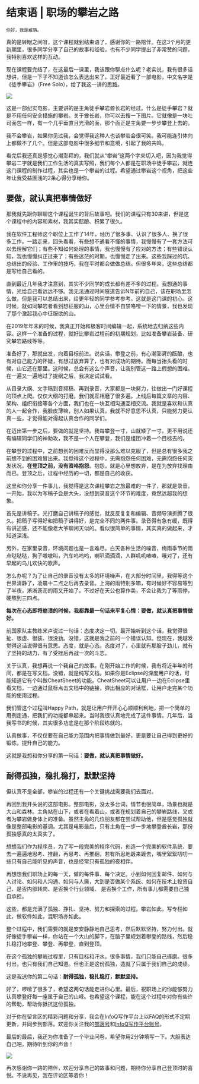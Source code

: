 # 结束语 | 职场的攀岩之路

    你好，我是臧萌。

真的是转眼之间呀，这个课程就到结束语了，感谢你的一路陪伴。在这3个月的更新期里，很多同学分享了自己的故事和经验，也有不少同学提出了非常赞的问题，我特别喜欢这样的互动。

现在课程要完结了，在这最后一课里，我该跟你聊点什么呢？老实说，我有很多话想讲，但是一下子不知道该怎么表达出来了。正好最近看了一部电影，中文名字是《徒手攀岩》（Free Solo），给了我这一讲的思路。

![](https://static001.geekbang.org/resource/image/17/f8/17ce8aee23c03f06ebdbb181920cd8f8.jpg)

这是一部纪实电影，主要讲的是主角徒手攀岩酋长岩的经过。什么是徒手攀岩？就是不用任何安全措施的攀岩。关于酋长岩，你可以去搜一下图片。它就像是一块吐司面包一样，有一个几乎垂直且光滑的面，那个面正是主角要一步步攀登上去的。

我不会攀岩，如果你见过我，会觉得我这种人也谈攀岩会很可笑。我可能连引体向上都做不了几个。但是这部电影中很多细节和意境，引起了我的共鸣。

看完后我还真是感觉心潮澎拜的，我们就从“攀岩”这两个字来切入吧，因为我觉得攀岩二字就是我们工作生活的真实写照，我们每个人都是在职场中徒手攀岩，就连这门课程的制作过程，其实也是一个攀岩的过程。希望通过攀岩这个视角，把这些年让我受益匪浅的2条心得分享给你。

## 要做，就认真把事情做好

那我就先跟你聊聊这个课程诞生的背后故事吧。我们的课程只有30来讲，但是这个课程中的内容和素材，我其实酝酿、积累了很久。

我在软件工程师这个职位上工作了14年，经历了很多事、认识了很多人、换了很多工作。一路走来，回头看看，有些想不通看不懂的事情，我慢慢有了一套方法可以去理解它们；有些不知如何处理的事情，我也慢慢有了应对的方法；有些错误认知，我也慢慢纠正过来了；有些迷茫的时期，也慢慢走了出来。这些我踩过的坑、总结出的经验、工作里的技巧，我在平时都会做做总结。但很多年来，这些总结都是写给自己看的。

直到最近几年我才注意到，其实不少同学的成长都有差不多的过程。我想通的事情，光给自己看远远不够。我无法通过时间隧道告诉N年前的自己，该在职场里怎么做，但是我可以总结出来，给更年轻的同学参考参考。这就是这门课的初心。这时候，就如同攀岩者看到想征服的山，心里会情不自禁咯噔一下的情景，我也发现了那个激起我心中征服欲的山。

在2019年年末的时候，我真正开始和极客时间编辑一起，系统地去归纳这些内容。这样一个准备的过程，就好比攀岩过程前的初期规划，比如准备攀岩装备、研究攀岩路线等等。

准备好了，那就出发，向着目标前进。说实话，攀登之前，有心潮澎湃的酝酿，也有对自己能力的怀疑，有想过放弃算了，也有对成功的期待。而每当抬头看的时候，山它还在那里。这时候，总会有这么个声音，让我别管这一路上假想的困难。在一遍又一遍地过了提纲之后，我决定试试看。

从目录大纲、文字稿到音频稿、再到录音，大家都是一块努力，往做出一门好课程的顶点上爬。仅仅大纲的打磨，我们就互相磨了很多遍。上线后每篇文章的内容、架构、组织衔接等各个方面，我们也在一块互相沟通互相交流。我就是喜欢和认真的人一起合作，我脸皮薄嘛，别人如果认真，我就不好意思不认真，只能努力更认真一些，才觉得能对得起认真合作的同学们。

在迈出第一步之后，要做的就是坚持。我每攀登一寸，山就矮了一寸。更不用说还有编辑同学们的神助攻，我不是一个人在攀登，我们是组团冲着一个目标去的。

在攀登的过程中，之前想到的困难反而显得没那么难以克服了，但是总有很多我之前想不到的困难冒出来。我觉得这个过程中，无需抱怨任何困难，无需抱怨任何突发状况。**在登顶之前，没有资格抱怨**。抱怨，就是心里想放弃，是在为放弃找理由而已。登顶之后，过程中经历的一切，都是自己的收获。

这里和你分享一件事儿，我觉得是这次课程攀岩之旅最难的一件了，那就是录音。一开始，我以为写稿子会是大头，没想到录音这个环节的难度，竟然远超我的想象。

首先是讲稿子。光打磨自己讲稿子的感觉，就反反复复和编辑、音频导演折腾了很久。把稿子写得好和把稿子讲得好，是完全不同的两件事。录音得有急有缓，既得有讲述感，还不能像老大爷聊闲天似的。看似很简单的事情，其实真的做起来，才知道深浅。

另外，在家里录音，环境问题也是一言难尽。白天各种生活的噪音，梅雨季节的雨点哒哒哒，狗子嗷嗷叫，汽车呜呜呜，喇叭滴滴滴，人群叽叽喳喳，哦对了，还有早起的鸟儿欢快的歌声。

怎么办呢？为了让自己的录音没有太多的环境噪声，在大部分时间里，我得等这个世界清静了，凌晨十二点之后再去录音。上海的雨特别多嘛，有时候好不容易等到了半夜，淅淅沥沥的雨又开始了。不过好在天公也算作美，不会让我为了等雨停，硬熬到三四点。

**每次在心态即将崩溃的时候，我都靠最一句话来平复心情：要做，就认真把事情做好。**

前国家队主教练米卢说过一句话：态度决定一切。最开始听到这个话，我觉得很扯、很虚、很装、很没劲。没错，这就是我之前的一个错误认知。但现在，我越发觉得这话说得很有意思。态度，就是心态。态度对了，心里就有那股子劲儿，就有了坚持的动力，有了受挫后再战一次的斗志。

关于认真，我想再说一个我自己的故事。在刚开始工作的时候，我有将近半年的时间，都是在写文档。没错，就是纯写文档。如果你是Eclipse的深度用户的话，可能知道它有个叫做CheatSheet的功能。CheatSheet可以让用户一边在Eclipse里看文档，一边通过鼠标点击文档中的链接，弹出相应的对话框，让用户走完某个功能的使用过程。

我们管这个过程叫Happy Path，就是让用户开开心心顺顺利利地，把一个简单的用例走通，把我们的功能都串起来。当时我很认真地完成了这件事情。几年后，当我写书的时候，其实很多功底是在那个阶段练就的。

认真做事，不仅仅要在自己能力范围内把事情做到最好，更是要让自己得到更好的锻炼，提升自己的能力。

这就是我想和你分享的第一句话：**要做，就认真把事情做好。**

## 耐得孤独，稳扎稳打，默默坚持

但认真不是全部，攀岩的过程还有一个关键挑战需要我们去面对。

再回到我开头说的这部电影。整部电影，没太多台词，情节也很简单，场景也就是大山和森林。主角站在山下，或者在看着山，或者在规划着自己的攀岩路线，又或者为攀岩做身体上的准备。虽然主角的几位朋友都在尝试帮助他，但是感觉孤独就像是整部电影的基调。尤其是电影最后，只有主角在一步一步地攀登酋长岩，那份孤独感真的太真实了。

想想我们作为程序员，为了写一段完美的程序代码，创造一个完美的软件系统，要去一遍遍地思考、推翻，再思考、再推翻，若有所思地踱来踱去，嘴里絮絮叨叨一些只有自己能听见的声音，也是经常只有孤独的夜相伴。

再想想我们职场上的每一天，做的每件事、每个决定。小到如何回复邮件、如何与人讨论、如何和人沟通、如何与人撕，大到是否做某个系统、如何在技术上投资自己、是否内部转岗、是否换个行业领域、 是否换个工作，所有事儿都需要自己独自承担。

这些，都是充满了孤独、挣扎、坚持、努力和探索的过程。攀岩如此，写专栏如此，做软件如此，混职场亦如此。

整个过程中，我们需要的就是安安静静地自己思考，然后默默坚持，努力付出。就好像徒手攀岩一样，你站在一个大山的脚下，在脑子里规划着攀登的路线，然后稳扎稳打地攀登、攀登、再攀登，直到登顶。

在这个孤独的攀岩过程里，只有目标和汗水。很多事情，我们只能自己琢磨。很多付出，也只有我们自己知道。但也正是这份孤独，造就了只属于我们自己的成绩。

这是我送你的第二句话：**耐得孤独，稳扎稳打，默默坚持。**

好了，啰嗦了很多了，希望这两句话能走进你心里。最后，祝职场上的你能够努力认真攀登好每一座属于自己的山峰。也希望这个课程，能在这个过程中对你有些许的帮助，帮助你抵抗这份孤独。

对于你在留言区的精彩问题和分享，我会在InfoQ写作平台上以FAQ的形式不定期更新，并同步到部落。欢迎你关注我的[部落号](https://horde.geekbang.org/usercenter/5505C1516EDFD5)和[InfoQ写作平台账号](https://www.infoq.cn/profile/1008692/publish)。

最后的最后，我还为你准备了一个毕业问卷，希望你用2分钟填写一下。大胆表达自己吧，期待听到你的声音！

[![](https://static001.geekbang.org/resource/image/a7/33/a7f4fae4f2d63b8178082b9e7c766133.jpg)](https://jinshuju.net/f/ONyZp0)

再次感谢你一路的陪伴，欢迎分享自己的故事和问题，期待你分享自己登顶时的喜悦。不说再见，我在评论区等着你！
    